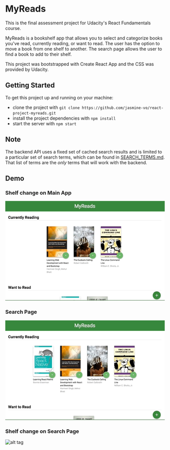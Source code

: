 # MyReads

This is the final assessment project for Udacity's React Fundamentals course. 

MyReads is a bookshelf app that allows you to select and categorize books you've read, currently reading, or want to read.  The user has the option to move a book from one shelf to another.  The search page allows the user to find a book to add to their shelf.

This project was bootstrapped with Create React App and the CSS was provided by Udacity.

## Getting Started

To get this project up and running on your machine:
- clone the project with `git clone https://github.com/jasmine-vo/react-project-myreads.git`
- install the project dependencies with `npm install`
- start the server with `npm start`

## Note
The backend API uses a fixed set of cached search results and is limited to a particular set of search terms, which can be found in [SEARCH_TERMS.md](SEARCH_TERMS.md). That list of terms are the _only_ terms that will work with the backend.

## Demo

### Shelf change on Main App

![alt tag](/src/icons/mainapp.gif)

### Search Page

![alt tag](/src/icons/search.gif)

### Shelf change on Search Page

![alt tag](/src/icons/shelfchange.gif)